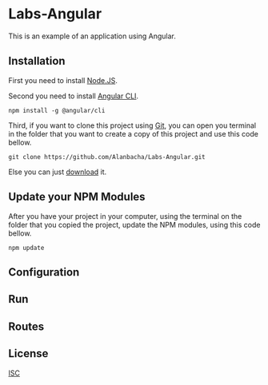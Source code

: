 # Labs-Angular

This is an example of an application using Angular.

## Installation

First you need to install [Node.JS](https://nodejs.org/en/download/).

Second you need to install [Angular CLI](https://angular.io/guide/setup-local).

```
npm install -g @angular/cli
```

Third, if you want to clone this project using [Git](https://git-scm.com/downloads), you can open you terminal in the folder that you want to create a copy of this project and use this code bellow.

```
git clone https://github.com/Alanbacha/Labs-Angular.git
```

Else you can just [download](https://github.com/Alanbacha/Labs-Angular/archive/master.zip) it.

## Update your NPM Modules

After you have your project in your computer, using the terminal on the folder that you copied the project, update the NPM modules, using this code bellow.

```
npm update
```

## Configuration

## Run


## Routes


## License

[ISC](https://opensource.org/licenses/ISC)